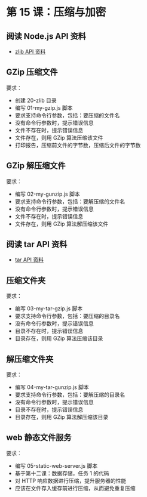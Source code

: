# 第 15 课：压缩与加密

## 阅读 Node.js API 资料

- [zlib API 资料](https://www.nodeapp.cn/zlib.html)  

## GZip 压缩文件

要求：  
- 创建 20-zlib 目录  
- 编写 01-my-gzip.js 脚本
- 要求支持命令行参数，包括：要压缩的文件名
- 没有命令行参数时，提示错误信息
- 文件不存在时，提示错误信息
- 文件存在，则用 GZip 算法压缩该文件
- 打印报告，压缩前文件的字节数，压缩后文件的字节数

## GZip 解压缩文件

要求：
- 编写 02-my-gunzip.js 脚本
- 要求支持命令行参数，包括：要解压缩的文件名
- 没有命令行参数时，提示错误信息
- 文件不存在时，提示错误信息
- 文件存在，则用 GZip 算法解压缩该文件

## 阅读 tar API 资料

- [tar API 资料](https://www.npmjs.com/package/tar)

## 压缩文件夹

要求：
- 编写 03-my-tar-gzip.js 脚本
- 要求支持命令行参数，包括：要压缩的目录名
- 没有命令行参数时，提示错误信息
- 目录不存在时，提示错误信息
- 目录存在，则用 GZip 算法压缩该目录

## 解压缩文件夹

要求：
- 编写 04-my-tar-gunzip.js 脚本
- 要求支持命令行参数，包括：要解压缩的目录名
- 没有命令行参数时，提示错误信息
- 目录不存在时，提示错误信息
- 目录存在，则用 GZip 算法解压缩该目录

## web 静态文件服务

要求：
- 编写 05-static-web-server.js 脚本
- 基于第十二课：数据存储，任务 1 的代码
- 对 HTTP 响应数据进行压缩，提升服务器的性能
- 应该在文件存入缓存前进行压缩，从而避免重复压缩
